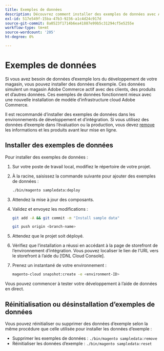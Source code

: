 ```yaml
---
title: Exemples de données
description: Découvrez comment installer des exemples de données avec Adobe Commerce sur l’infrastructure cloud.
exl-id: 517e549f-15ba-47b3-9236-a1c4d24c917d
source-git-commit: 8a0523f1714b6ea41887e99b5c31294cf5e5255e
workflow-type: tm+mt
source-wordcount: '205'
ht-degree: 0%

---
```


# Exemples de données

Si vous avez besoin de données d’exemple lors du développement de votre magasin, vous pouvez installer des données d’exemple. Ces données simulent un magasin Adobe Commerce actif avec des clients, des produits et d’autres données. Ces exemples de données fonctionnent mieux avec une nouvelle installation de modèle d’infrastructure cloud Adobe Commerce.

Il est recommandé d’installer des exemples de données dans les environnements de développement et d’intégration. Si vous utilisez des données d’exemple dans l’évaluation ou la production, vous devez [remove](#reset-or-uninstall-sample-data) les informations et les produits avant leur mise en ligne.

## Installer des exemples de données

Pour installer des exemples de données :

1. Sur votre poste de travail local, modifiez le répertoire de votre projet.

1. À la racine, saisissez la commande suivante pour ajouter des exemples de données :

   ```bash
   ./bin/magento sampledata:deploy
   ```

1. Attendez la mise à jour des composants.

1. Validez et envoyez les modifications :

   ```bash
   git add -A && git commit -m "Install sample data"
   ```

   ```bash
   git push origin <branch-name>
   ```

1. Attendez que le projet soit déployé.

1. Vérifiez que l’installation a réussi en accédant à la page de storefront de l’environnement d’intégration. Vous pouvez localiser le lien de l’URL vers le storefront à l’aide du [!DNL Cloud Console].

1. Prenez un instantané de votre environnement :

   ```bash
   magento-cloud snapshot:create -e <environment-ID>
   ```

Vous pouvez commencer à tester votre développement à l’aide de données en direct.

## Réinitialisation ou désinstallation d’exemples de données

Vous pouvez réinitialiser ou supprimer des données d’exemple selon la même procédure que celle utilisée pour installer les données d’exemple :

- Supprimer les exemples de données : `./bin/magento sampledata:remove`
- Réinitialiser les données d’exemple : `./bin/magento sampledata:reset`
